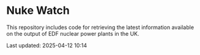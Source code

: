 # Nuke Watch

This repository includes code for retrieving the latest information available on the output of EDF nuclear power plants in the UK.

Last updated: 2025-04-12 10:14